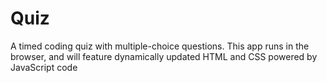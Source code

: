 # Quiz
A timed coding quiz with multiple-choice questions. This app runs in the browser, and will feature dynamically updated HTML and CSS powered by JavaScript code 
